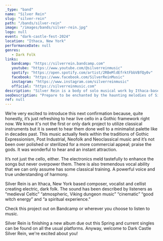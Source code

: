 ```yaml
---
_type: "band"
name: "Silver Rein"
slug: "silver-rein"
path: "/bands/silver-rein"
image: "/images/bands/silver-rein.jpg"
logo: null
event: "dark-castle-fest-2024"
location: "Ithaca, New York"
performanceDate: null
genres:
   - Dark Folk
links:
   bandcamp: "https://silverrein.bandcamp.com"
   youtube: "https://www.youtube.com/@silverreinmusic"
   spotify: "https://open.spotify.com/artist/2RBeMldEfrktFbbVBfQy0v"
   facebook: "https://www.facebook.com/SilverReinMusic"
   instagram: "https://www.instagram.com/silverreinmusic"
   official: "https://silverreinmusic.com"
description: "Silver Rein is a body of solo musical work by Ithaca-based singer songwriter, Sarah Green. Looped electric cello is layered over deep resonant found object beats with powerful sweeping vocals woven throughout. Her work explores loneliness, isolation, death, and depression against the landscape of an old yet familiar world."
seoDescription: "Prepare to be enchanted by the haunting melodies of Silver Rein at Dark Castle Fest 2024! Delight in the refreshing sound of live cello within a Gothic framework, reminiscent of Gothic Expressionism, Post Industrial, Neofolk, and Neoclassical traditions. This dark folk project, created by a talented composer, vocalist, and cellist, captures the essence of a bygone era, blending classical instruments with a minimalist palette."
ref: null
---
```


We’re very excited to introduce this next confirmation because, quite honestly, it’s just refreshing to hear live cello in a Gothic framework right now.
We know it's not the first or only dark project to utilize classical instruments but it is sweet to hear them done well to a minimalist palette like in decades past. This music actually feels within the traditions of Gothic Expressionism, Post Industrial, Neofolk and Neoclassical music and it’s not been over polished or sterilized for a more commercial appeal; praise the gods. It was wonderful to hear and an instant attraction.

It’s not just the cello, either. The electronics meld tastefully to enhance the songs but never overpower them. There is also tremendous vocal ability that we can only assume has some classical training. A powerful voice and true understanding of harmony.

Silver Rein is an Ithaca, New York based composer, vocalist and cellist creating electric, dark folk.
The sound has been described by listeners as “medieval Celtic” “atmospheric, Viking dungeon music” “cinematic” “good witch energy” and “a spiritual experience.”

Check this project out on Bandcamp or wherever you choose to listen to music.

Silver Rein is finishing a new album due out this Spring and current singles can be found on all the usual platforms.
Anyway, welcome to Dark Castle Silver Rein, we're excited about you!
